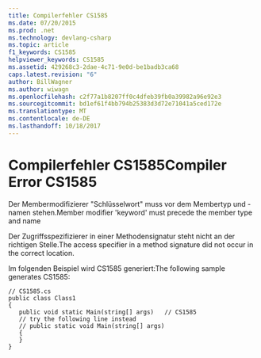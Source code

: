```yaml
---
title: Compilerfehler CS1585
ms.date: 07/20/2015
ms.prod: .net
ms.technology: devlang-csharp
ms.topic: article
f1_keywords: CS1585
helpviewer_keywords: CS1585
ms.assetid: 429268c3-2dae-4c71-9e0d-be1badb3ca68
caps.latest.revision: "6"
author: BillWagner
ms.author: wiwagn
ms.openlocfilehash: c2f77a1b8207ff0c4dfeb39fb0a39982a96e92e3
ms.sourcegitcommit: bd1ef61f4bb794b25383d3d72e71041a5ced172e
ms.translationtype: MT
ms.contentlocale: de-DE
ms.lasthandoff: 10/18/2017
---
```

# <a name="compiler-error-cs1585"></a><span data-ttu-id="31c7b-102">Compilerfehler CS1585</span><span class="sxs-lookup"><span data-stu-id="31c7b-102">Compiler Error CS1585</span></span>
<span data-ttu-id="31c7b-103">Der Membermodifizierer "Schlüsselwort" muss vor dem Membertyp und -namen stehen.</span><span class="sxs-lookup"><span data-stu-id="31c7b-103">Member modifier 'keyword' must precede the member type and name</span></span>  
  
 <span data-ttu-id="31c7b-104">Der Zugriffsspezifizierer in einer Methodensignatur steht nicht an der richtigen Stelle.</span><span class="sxs-lookup"><span data-stu-id="31c7b-104">The access specifier in a method signature did not occur in the correct location.</span></span>  
  
 <span data-ttu-id="31c7b-105">Im folgenden Beispiel wird CS1585 generiert:</span><span class="sxs-lookup"><span data-stu-id="31c7b-105">The following sample generates CS1585:</span></span>  
  
```  
// CS1585.cs  
public class Class1  
{  
   public void static Main(string[] args)   // CS1585  
   // try the following line instead  
   // public static void Main(string[] args)  
   {  
   }  
}  
```
